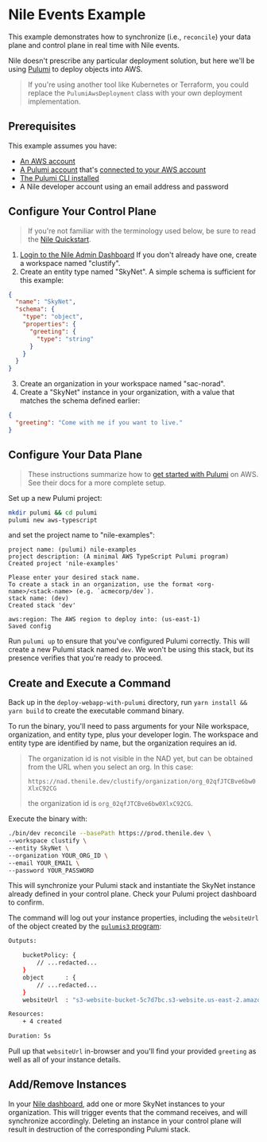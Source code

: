 # Nile Events Example #

This example demonstrates how to synchronize (i.e., `reconcile`) your data
plane and control plane in real time with Nile events.

Nile doesn't prescribe any particular deployment solution, but here we'll be
using [Pulumi](https://app.pulumi.com/) to deploy objects into AWS. 

> If you're using another tool like Kubernetes or Terraform, you could replace
> the `PulumiAwsDeployment` class with your own deployment implementation.

## Prerequisites ##

This example assumes you have:

* [An AWS account](https://aws.amazon.com/free/)
* [A Pulumi account](https://app.pulumi.com/signup) that's
  [connected to your AWS account](https://www.pulumi.com/docs/get-started/aws/begin/)
* [The Pulumi CLI installed](https://www.pulumi.com/docs/reference/cli/)
* A Nile developer account using an email address and password

## Configure Your Control Plane ##

> If you're not familiar with the terminology used below, be sure to read the
> [Nile Quickstart](https://www.thenile.dev/docs/current/quick-start-ui).

1. [Login to the Nile Admin Dashboard](https://nad.thenile.dev/) If you don't
   already have one, create a workspace named "clustify".
2. Create an entity type named "SkyNet". A simple schema is sufficient for
   this example:

```json
{
  "name": "SkyNet",
  "schema": {
    "type": "object",
    "properties": {
      "greeting": {
        "type": "string"
      }
    }
  }
}
```

3. Create an organization in your workspace named "sac-norad".
4. Create a "SkyNet" instance in your organization, with a value that matches 
   the schema defined earlier:

```json
{
  "greeting": "Come with me if you want to live."
}
```

## Configure Your Data Plane ##

> These instructions summarize how to [get started with Pulumi](https://www.pulumi.com/docs/get-started/aws/begin/)
> on AWS. See their docs for a more complete setup.

Set up a new Pulumi project:

```bash
mkdir pulumi && cd pulumi
pulumi new aws-typescript
```

and set the project name to "nile-examples":

```
project name: (pulumi) nile-examples
project description: (A minimal AWS TypeScript Pulumi program) 
Created project 'nile-examples'

Please enter your desired stack name.
To create a stack in an organization, use the format <org-name>/<stack-name> (e.g. `acmecorp/dev`).
stack name: (dev) 
Created stack 'dev'

aws:region: The AWS region to deploy into: (us-east-1)
Saved config
```

Run `pulumi up` to ensure that you've configured Pulumi correctly. This will
create a new Pulumi stack named `dev`. We won't be using this stack, but its
presence verifies that you're ready to proceed.

## Create and Execute a Command ##

Back up in the `deploy-webapp-with-pulumi` directory, run `yarn install && yarn build` 
to create the executable command binary.

To run the binary, you'll need to pass arguments for your Nile workspace,
organization, and entity type, plus your developer login. The workspace
and entity type are identified by name, but the organization requires an id.

> The organization id is not visible in the NAD yet, but can be obtained from
> the URL when you select an org. In this case:
>
> `https://nad.thenile.dev/clustify/organization/org_02qfJTCBve6bw0XlxC92CG`
>
> the organization id is `org_02qfJTCBve6bw0XlxC92CG`.

Execute the binary with:

```bash
./bin/dev reconcile --basePath https://prod.thenile.dev \
--workspace clustify \
--entity SkyNet \
--organization YOUR_ORG_ID \
--email YOUR_EMAIL \
--password YOUR_PASSWORD
```

This will synchronize your Pulumi stack and instantiate the SkyNet instance
already defined in your control plane. Check your Pulumi project dashboard to
confirm.

The command will log out your instance properties, including the `websiteUrl` 
of the object created by the [`pulumis3` program](./src/pulumi/pulumiS3.ts):

```bash
Outputs:

    bucketPolicy: {
        // ...redacted...
    }
    object      : {
        // ...redacted...
    }
    websiteUrl  : "s3-website-bucket-5c7d7bc.s3-website.us-east-2.amazonaws.com"

Resources:
    + 4 created

Duration: 5s
```

Pull up that `websiteUrl` in-browser and you'll find your provided `greeting`
as well as all of your instance details.

## Add/Remove Instances ##

In your [Nile dashboard](https://nad.thenile.dev/dev/organizations), add one or
more SkyNet instances to your organization. This will trigger events that the
command receives, and will synchronize accordingly. Deleting an instance in your
control plane will result in destruction of the corresponding Pulumi stack.
